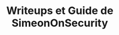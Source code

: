 ---
title: "Writeups et Guide de SimeonOnSecurity"
description: "Explorez les writeups de SimeonOnSecurity sur les défis HackTheBox, les chiffres cryptographiques et les techniques de cybersécurité. Apprenez et découvrez les flags cachés avec des explications étape par étape."
tags: ["défis HackTheBox", "techniques de cryptographie", "découvertes en cybersécurité", "décodage de chiffres", "décryptage de tonalités DTMF", "chiffres de nombres premiers", "décodage de chiffre Fernet", "décodage de chiffre Malboge", "outils d'attaque RSA", "défi d'invitation", "compétences en test de pénétration", "plateformes Windows et Linux", "défis cybernétiques", "algorithmes de sécurité", "méthodes de chiffrement", "énigmes cryptographiques", "techniques de piratage éthique", "sécurité de l'information", "développement de compétences cybernétiques", "writeups de sécurité", "solutions cybernétiques", "stratégies de décodage de flags", "méthodes de cryptanalyse", "stratégies de défense cybernétique", "compétition cybernétique", "ressources de cybersécurité", "analyse de chiffres", "idées de sécurité", "apprentissage cybernétique", "communauté de cybersécurité"]
---